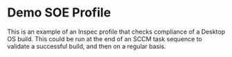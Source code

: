 # Demo SOE Profile

This is an example of an Inspec profile that checks compliance of a Desktop OS build. This could be run at the end of an SCCM task sequence to validate a successful build, and then on a regular basis. 
